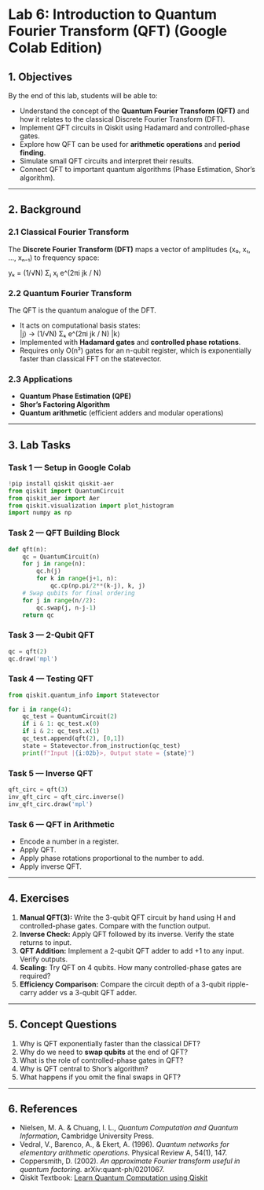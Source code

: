 # Lab 6: Introduction to Quantum Fourier Transform (QFT) (Google Colab Edition)

## 1. Objectives
By the end of this lab, students will be able to:

- Understand the concept of the **Quantum Fourier Transform (QFT)** and how it relates to the classical Discrete Fourier Transform (DFT).  
- Implement QFT circuits in Qiskit using Hadamard and controlled-phase gates.  
- Explore how QFT can be used for **arithmetic operations** and **period finding**.  
- Simulate small QFT circuits and interpret their results.  
- Connect QFT to important quantum algorithms (Phase Estimation, Shor’s algorithm).  

---

## 2. Background

### 2.1 Classical Fourier Transform
The **Discrete Fourier Transform (DFT)** maps a vector of amplitudes (x₀, x₁, …, xₙ₋₁) to frequency space:

yₖ = (1/√N) Σⱼ xⱼ e^(2πi jk / N)

### 2.2 Quantum Fourier Transform
The QFT is the quantum analogue of the DFT.  
- It acts on computational basis states:  
|j⟩ → (1/√N) Σₖ e^(2πi jk / N) |k⟩  
- Implemented with **Hadamard gates** and **controlled phase rotations**.  
- Requires only O(n²) gates for an n-qubit register, which is exponentially faster than classical FFT on the statevector.  

### 2.3 Applications
- **Quantum Phase Estimation (QPE)**  
- **Shor’s Factoring Algorithm**  
- **Quantum arithmetic** (efficient adders and modular operations)  

---

## 3. Lab Tasks

### Task 1 — Setup in Google Colab
```python
!pip install qiskit qiskit-aer
from qiskit import QuantumCircuit
from qiskit_aer import Aer
from qiskit.visualization import plot_histogram
import numpy as np
```

### Task 2 — QFT Building Block
```python
def qft(n):
    qc = QuantumCircuit(n)
    for j in range(n):
        qc.h(j)
        for k in range(j+1, n):
            qc.cp(np.pi/2**(k-j), k, j)
    # Swap qubits for final ordering
    for j in range(n//2):
        qc.swap(j, n-j-1)
    return qc
```

### Task 3 — 2-Qubit QFT
```python
qc = qft(2)
qc.draw('mpl')
```

### Task 4 — Testing QFT
```python
from qiskit.quantum_info import Statevector

for i in range(4):
    qc_test = QuantumCircuit(2)
    if i & 1: qc_test.x(0)
    if i & 2: qc_test.x(1)
    qc_test.append(qft(2), [0,1])
    state = Statevector.from_instruction(qc_test)
    print(f"Input |{i:02b}>, Output state = {state}")
```

### Task 5 — Inverse QFT
```python
qft_circ = qft(3)
inv_qft_circ = qft_circ.inverse()
inv_qft_circ.draw('mpl')
```

### Task 6 — QFT in Arithmetic
- Encode a number in a register.  
- Apply QFT.  
- Apply phase rotations proportional to the number to add.  
- Apply inverse QFT.  

---

## 4. Exercises

1. **Manual QFT(3):** Write the 3-qubit QFT circuit by hand using H and controlled-phase gates. Compare with the function output.  
2. **Inverse Check:** Apply QFT followed by its inverse. Verify the state returns to input.  
3. **QFT Addition:** Implement a 2-qubit QFT adder to add +1 to any input. Verify outputs.  
4. **Scaling:** Try QFT on 4 qubits. How many controlled-phase gates are required?  
5. **Efficiency Comparison:** Compare the circuit depth of a 3-qubit ripple-carry adder vs a 3-qubit QFT adder.  

---

## 5. Concept Questions

1. Why is QFT exponentially faster than the classical DFT?  
2. Why do we need to **swap qubits** at the end of QFT?  
3. What is the role of controlled-phase gates in QFT?  
4. Why is QFT central to Shor’s algorithm?  
5. What happens if you omit the final swaps in QFT?  

---

## 6. References
- Nielsen, M. A. & Chuang, I. L., *Quantum Computation and Quantum Information*, Cambridge University Press.  
- Vedral, V., Barenco, A., & Ekert, A. (1996). *Quantum networks for elementary arithmetic operations.* Physical Review A, 54(1), 147.  
- Coppersmith, D. (2002). *An approximate Fourier transform useful in quantum factoring.* arXiv:quant-ph/0201067.  
- Qiskit Textbook: [Learn Quantum Computation using Qiskit](https://qiskit.org/textbook/)  

